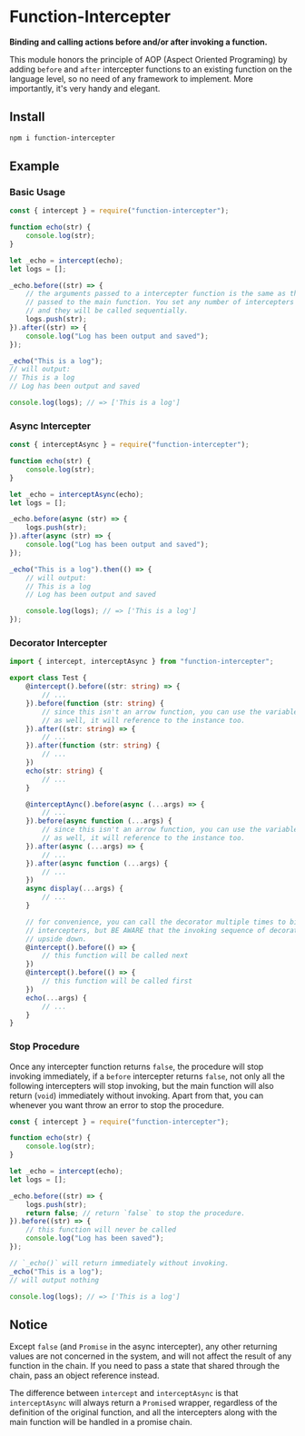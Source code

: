 # Function-Intercepter

**Binding and calling actions before and/or after invoking a function.**

This module honors the principle of AOP (Aspect Oriented Programing) by adding 
`before` and `after` intercepter functions to an existing function on the 
language level, so no need of any framework to implement. More importantly, it's 
very handy and elegant.

## Install

```sh
npm i function-intercepter
```

## Example

### Basic Usage

```javascript
const { intercept } = require("function-intercepter");

function echo(str) {
    console.log(str);
}

let _echo = intercept(echo);
let logs = [];

_echo.before((str) => {
    // the arguments passed to a intercepter function is the same as the ones 
    // passed to the main function. You set any number of intercepters you want,
    // and they will be called sequentially.
    logs.push(str);
}).after((str) => {
    console.log("Log has been output and saved");
});

_echo("This is a log");
// will output:
// This is a log
// Log has been output and saved

console.log(logs); // => ['This is a log']
```

### Async Intercepter

```javascript
const { interceptAsync } = require("function-intercepter");

function echo(str) {
    console.log(str);
}

let _echo = interceptAsync(echo);
let logs = [];

_echo.before(async (str) => {
    logs.push(str);
}).after(async (str) => {
    console.log("Log has been output and saved");
});

_echo("This is a log").then(() => {
    // will output:
    // This is a log
    // Log has been output and saved

    console.log(logs); // => ['This is a log']
});
```

### Decorator Intercepter

```typescript
import { intercept, interceptAsync } from "function-intercepter";

export class Test {
    @intercept().before((str: string) => {
        // ...
    }).before(function (str: string) {
        // since this isn't an arrow function, you can use the variable `this` 
        // as well, it will reference to the instance too.
    }).after((str: string) => {
        // ...
    }).after(function (str: string) {
        // ...
    })
    echo(str: string) {
        // ...
    }

    @interceptAync().before(async (...args) => {
        // ...
    }).before(async function (...args) {
        // since this isn't an arrow function, you can use the variable `this` 
        // as well, it will reference to the instance too.
    }).after(async (...args) => {
        // ...
    }).after(async function (...args) {
        // ...
    })
    async display(...args) {
        // ...
    }

    // for convenience, you can call the decorator multiple times to bind 
    // intercepters, but BE AWARE that the invoking sequence of decorators are 
    // upside down.
    @intercept().before(() => {
        // this function will be called next
    })
    @intercept().before(() => {
        // this function will be called first
    })
    echo(...args) {
        // ...
    }
}
```

### Stop Procedure

Once any intercepter function returns `false`, the procedure will stop invoking 
immediately, if a `before` intercepter returns `false`, not only all the 
following intercepters will stop invoking, but the main function will also 
return (`void`) immediately without invoking. Apart from that, you can whenever 
you want throw an error to stop the procedure.

```javascript
const { intercept } = require("function-intercepter");

function echo(str) {
    console.log(str);
}

let _echo = intercept(echo);
let logs = [];

_echo.before((str) => {
    logs.push(str);
    return false; // return `false` to stop the procedure.
}).before((str) => {
    // this function will never be called
    console.log("Log has been saved");
});

// `_echo()` will return immediately without invoking.
_echo("This is a log");
// will output nothing

console.log(logs); // => ['This is a log']
```

## Notice

Except `false` (and `Promise` in the async intercepter), any other returning 
values are not concerned in the system, and will not affect the result of any 
function in the chain. If you need to pass a state that shared through the 
chain, pass an object reference instead.

The difference between `intercept` and `interceptAsync` is that `interceptAsync`
will always return a `Promise`d wrapper, regardless of the definition of the 
original function, and all the intercepters along with the main function will be
handled in a promise chain.